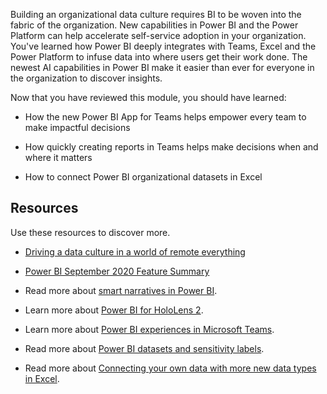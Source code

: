 Building an organizational data culture requires BI to be woven into the fabric of the organization.  New capabilities in Power BI and the Power Platform can help accelerate self-service adoption in your organization. You've learned how Power BI deeply integrates with Teams, Excel and the Power Platform to infuse data into where users get their work done. The newest AI capabilities in Power BI make it easier than ever for everyone in the organization to discover insights.

Now that you have reviewed this module, you should have learned:

- How the new Power BI App for Teams helps empower every team to make impactful decisions

- How quickly creating reports in Teams helps make decisions when and where it matters

- How to connect Power BI organizational datasets in Excel

## Resources

Use these resources to discover more.

- [Driving a data culture in a world of remote everything](https://powerbi.microsoft.com/blog/driving-a-data-culture-in-a-world-of-remote-everything/)

- [Power BI September 2020 Feature Summary](https://powerbi.microsoft.com/blog/power-bi-september-2020-feature-summary/)

- Read more about [smart narratives in Power BI](https://powerbi.microsoft.com/blog/smart-narrative-preview/).

- Learn more about [Power BI for HoloLens 2](https://powerbi.microsoft.com/blog/power-bi-app-for-mixed-reality-now-available-for-hololens-2/).

- Learn more about [Power BI experiences in Microsoft Teams](https://powerbi.microsoft.com/blog/announcing-new-power-bi-experiences-in-microsoft-teams/).

- Read more about [Power BI datasets and sensitivity labels](https://powerbi.microsoft.com/blog/power-bi-data-protection-updates/).

- Read more about [Connecting your own data with more new data types in Excel](https://www.microsoft.com/en-us/microsoft-365/blog/2020/10/29/connect-to-your-own-data-with-more-new-data-types-in-excel/).

